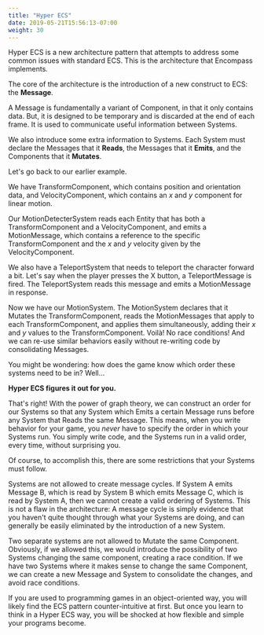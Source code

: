 ```yaml
---
title: "Hyper ECS"
date: 2019-05-21T15:56:13-07:00
weight: 30
---
```


Hyper ECS is a new architecture pattern that attempts to address some common issues with standard ECS. This is the architecture that Encompass implements.

The core of the architecture is the introduction of a new construct to ECS: the **Message**.

A Message is fundamentally a variant of Component, in that it only contains data. But, it is designed to be temporary and is discarded at the end of each frame. It is used to communicate useful information between Systems.

We also introduce some extra information to Systems. Each System must declare the Messages that it **Reads**, the Messages that it **Emits**, and the Components that it **Mutates**.

Let's go back to our earlier example.

We have TransformComponent, which contains position and orientation data, and VelocityComponent, which contains an *x* and *y* component for linear motion.

Our MotionDetecterSystem reads each Entity that has both a TransformComponent and a VelocityComponent, and emits a MotionMessage, which contains a reference to the specific TransformComponent and the *x* and *y* velocity given by the VelocityComponent.

We also have a TeleportSystem that needs to teleport the character forward a bit. Let's say when the player presses the X button, a TeleportMessage is fired. The TeleportSystem reads this message and emits a MotionMessage in response.

Now we have our MotionSystem. The MotionSystem declares that it Mutates the TransformComponent, reads the MotionMessages that apply to each TransformComponent, and applies them simultaneously, adding their *x* and *y* values to the TransformComponent. Voilà! No race conditions! And we can re-use similar behaviors easily without re-writing code by consolidating Messages.

You might be wondering: how does the game know which order these systems need to be in? Well...

**Hyper ECS figures it out for you.**

That's right! With the power of graph theory, we can construct an order for our Systems so that any System which Emits a certain Message runs before any System that Reads the same Message. This means, when you write behavior for your game, you *never* have to specify the order in which your Systems run. You simply write code, and the Systems run in a valid order, every time, without surprising you.

Of course, to accomplish this, there are some restrictions that your Systems must follow.

Systems are not allowed to create message cycles. If System A emits Message B, which is read by System B which emits Message C, which is read by System A, then we cannot create a valid ordering of Systems. This is not a flaw in the architecture: A message cycle is simply evidence that you haven't quite thought through what your Systems are doing, and can generally be easily eliminated by the introduction of a new System.

Two separate systems are not allowed to Mutate the same Component. Obviously, if we allowed this, we would introduce the possibility of two Systems changing the same component, creating a race condition. If we have two Systems where it makes sense to change the same Component, we can create a new Message and System to consolidate the changes, and avoid race conditions.

If you are used to programming games in an object-oriented way, you will likely find the ECS pattern counter-intuitive at first. But once you learn to think in a Hyper ECS way, you will be shocked at how flexible and simple your programs become.
